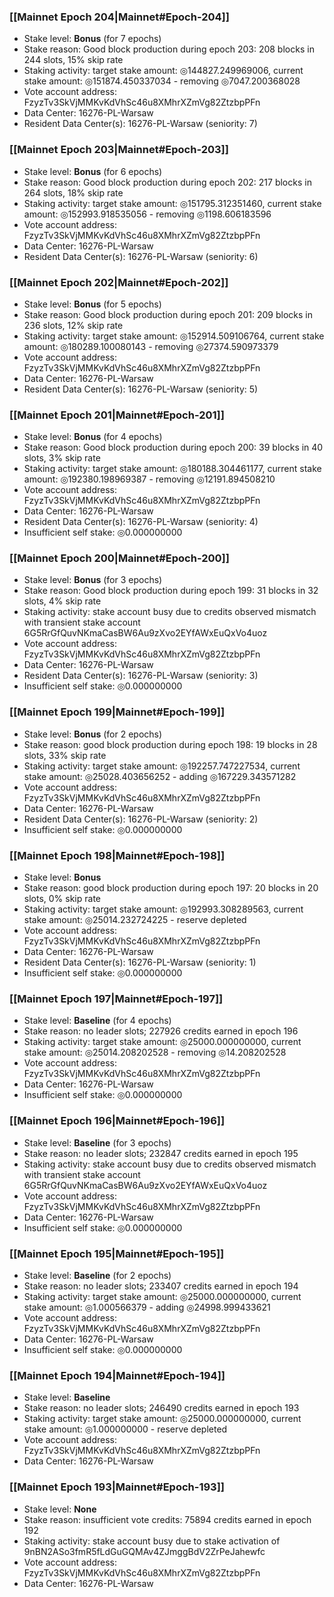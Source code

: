 ### [[Mainnet Epoch 204|Mainnet#Epoch-204]]
* Stake level: **Bonus** (for 7 epochs)
* Stake reason: Good block production during epoch 203: 208 blocks in 244 slots, 15% skip rate
* Staking activity: target stake amount: ◎144827.249969006, current stake amount: ◎151874.450337034 - removing ◎7047.200368028
* Vote account address: FzyzTv3SkVjMMKvKdVhSc46u8XMhrXZmVg82ZtzbpPFn
* Data Center: 16276-PL-Warsaw
* Resident Data Center(s): 16276-PL-Warsaw (seniority: 7)
### [[Mainnet Epoch 203|Mainnet#Epoch-203]]
* Stake level: **Bonus** (for 6 epochs)
* Stake reason: Good block production during epoch 202: 217 blocks in 264 slots, 18% skip rate
* Staking activity: target stake amount: ◎151795.312351460, current stake amount: ◎152993.918535056 - removing ◎1198.606183596
* Vote account address: FzyzTv3SkVjMMKvKdVhSc46u8XMhrXZmVg82ZtzbpPFn
* Data Center: 16276-PL-Warsaw
* Resident Data Center(s): 16276-PL-Warsaw (seniority: 6)
### [[Mainnet Epoch 202|Mainnet#Epoch-202]]
* Stake level: **Bonus** (for 5 epochs)
* Stake reason: Good block production during epoch 201: 209 blocks in 236 slots, 12% skip rate
* Staking activity: target stake amount: ◎152914.509106764, current stake amount: ◎180289.100080143 - removing ◎27374.590973379
* Vote account address: FzyzTv3SkVjMMKvKdVhSc46u8XMhrXZmVg82ZtzbpPFn
* Data Center: 16276-PL-Warsaw
* Resident Data Center(s): 16276-PL-Warsaw (seniority: 5)
### [[Mainnet Epoch 201|Mainnet#Epoch-201]]
* Stake level: **Bonus** (for 4 epochs)
* Stake reason: Good block production during epoch 200: 39 blocks in 40 slots, 3% skip rate
* Staking activity: target stake amount: ◎180188.304461177, current stake amount: ◎192380.198969387 - removing ◎12191.894508210
* Vote account address: FzyzTv3SkVjMMKvKdVhSc46u8XMhrXZmVg82ZtzbpPFn
* Data Center: 16276-PL-Warsaw
* Resident Data Center(s): 16276-PL-Warsaw (seniority: 4)
* Insufficient self stake: ◎0.000000000
### [[Mainnet Epoch 200|Mainnet#Epoch-200]]
* Stake level: **Bonus** (for 3 epochs)
* Stake reason: Good block production during epoch 199: 31 blocks in 32 slots, 4% skip rate
* Staking activity: stake account busy due to credits observed mismatch with transient stake account 6G5RrGfQuvNKmaCasBW6Au9zXvo2EYfAWxEuQxVo4uoz
* Vote account address: FzyzTv3SkVjMMKvKdVhSc46u8XMhrXZmVg82ZtzbpPFn
* Data Center: 16276-PL-Warsaw
* Resident Data Center(s): 16276-PL-Warsaw (seniority: 3)
* Insufficient self stake: ◎0.000000000
### [[Mainnet Epoch 199|Mainnet#Epoch-199]]
* Stake level: **Bonus** (for 2 epochs)
* Stake reason: good block production during epoch 198: 19 blocks in 28 slots, 33% skip rate
* Staking activity: target stake amount: ◎192257.747227534, current stake amount: ◎25028.403656252 - adding ◎167229.343571282
* Vote account address: FzyzTv3SkVjMMKvKdVhSc46u8XMhrXZmVg82ZtzbpPFn
* Data Center: 16276-PL-Warsaw
* Resident Data Center(s): 16276-PL-Warsaw (seniority: 2)
* Insufficient self stake: ◎0.000000000
### [[Mainnet Epoch 198|Mainnet#Epoch-198]]
* Stake level: **Bonus**
* Stake reason: good block production during epoch 197: 20 blocks in 20 slots, 0% skip rate
* Staking activity: target stake amount: ◎192993.308289563, current stake amount: ◎25014.232724225 - reserve depleted
* Vote account address: FzyzTv3SkVjMMKvKdVhSc46u8XMhrXZmVg82ZtzbpPFn
* Data Center: 16276-PL-Warsaw
* Resident Data Center(s): 16276-PL-Warsaw (seniority: 1)
* Insufficient self stake: ◎0.000000000
### [[Mainnet Epoch 197|Mainnet#Epoch-197]]
* Stake level: **Baseline** (for 4 epochs)
* Stake reason: no leader slots; 227926 credits earned in epoch 196
* Staking activity: target stake amount: ◎25000.000000000, current stake amount: ◎25014.208202528 - removing ◎14.208202528
* Vote account address: FzyzTv3SkVjMMKvKdVhSc46u8XMhrXZmVg82ZtzbpPFn
* Data Center: 16276-PL-Warsaw
* Insufficient self stake: ◎0.000000000
### [[Mainnet Epoch 196|Mainnet#Epoch-196]]
* Stake level: **Baseline** (for 3 epochs)
* Stake reason: no leader slots; 232847 credits earned in epoch 195
* Staking activity: stake account busy due to credits observed mismatch with transient stake account 6G5RrGfQuvNKmaCasBW6Au9zXvo2EYfAWxEuQxVo4uoz
* Vote account address: FzyzTv3SkVjMMKvKdVhSc46u8XMhrXZmVg82ZtzbpPFn
* Data Center: 16276-PL-Warsaw
* Insufficient self stake: ◎0.000000000
### [[Mainnet Epoch 195|Mainnet#Epoch-195]]
* Stake level: **Baseline** (for 2 epochs)
* Stake reason: no leader slots; 233407 credits earned in epoch 194
* Staking activity: target stake amount: ◎25000.000000000, current stake amount: ◎1.000566379 - adding ◎24998.999433621
* Vote account address: FzyzTv3SkVjMMKvKdVhSc46u8XMhrXZmVg82ZtzbpPFn
* Data Center: 16276-PL-Warsaw
* Insufficient self stake: ◎0.000000000
### [[Mainnet Epoch 194|Mainnet#Epoch-194]]
* Stake level: **Baseline**
* Stake reason: no leader slots; 246490 credits earned in epoch 193
* Staking activity: target stake amount: ◎25000.000000000, current stake amount: ◎1.000000000 - reserve depleted
* Vote account address: FzyzTv3SkVjMMKvKdVhSc46u8XMhrXZmVg82ZtzbpPFn
* Data Center: 16276-PL-Warsaw
### [[Mainnet Epoch 193|Mainnet#Epoch-193]]
* Stake level: **None**
* Stake reason: insufficient vote credits: 75894 credits earned in epoch 192
* Staking activity: stake account busy due to stake activation of 9nBN2ASo3fmR5fLdGuGQMAv4ZJmggBdV2ZrPeJahewfc
* Vote account address: FzyzTv3SkVjMMKvKdVhSc46u8XMhrXZmVg82ZtzbpPFn
* Data Center: 16276-PL-Warsaw